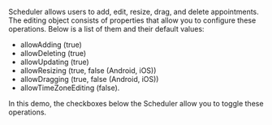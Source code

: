 Scheduler allows users to add, edit, resize, drag, and delete appointments. The editing object consists of properties that allow you to configure these operations. Below is a list of them and their default values:

* allowAdding (true)
* allowDeleting (true)
* allowUpdating (true)
* allowResizing (true, false (Android, iOS))
* allowDragging (true, false (Android, iOS))
* allowTimeZoneEditing (false).

In this demo, the checkboxes below the Scheduler allow you to toggle these operations.
